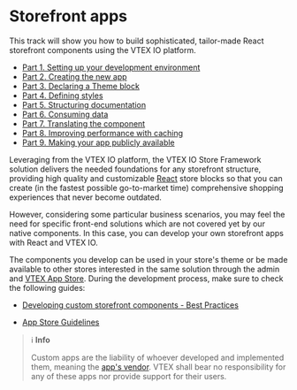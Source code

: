 # Storefront apps

This track will show you how to build sophisticated, tailor-made React storefront components using the VTEX IO platform.

- [Part 1. Setting up your development environment](https://developers.vtex.com/vtex-developer-docs/docs/vtex-io-documentation-2-basic-development-setup-in-vtex-io)
- [Part 2. Creating the new app](https://developers.vtex.com/vtex-developer-docs/docs/vtex-io-documentation-3-creating-the-new-app)
- [Part 3. Declaring a Theme block](https://developers.vtex.com/vtex-developer-docs/docs/vtex-io-documentation-4-declaring-a-theme-block)
- [Part 4. Defining styles](https://developers.vtex.com/vtex-developer-docs/docs/vtex-io-documentation-5-defining-styles)
- [Part 5. Structuring documentation](https://developers.vtex.com/vtex-developer-docs/docs/vtex-io-documentation-6-structuring-documentation)
- [Part 6. Consuming data](https://developers.vtex.com/vtex-developer-docs/docs/vtex-io-documentation-7-consuming-data)
- [Part 7. Translating the component](https://developers.vtex.com/vtex-developer-docs/docs/vtex-io-documentation-8-translating-the-component)
- [Part 8. Improving performance with caching](https://developers.vtex.com/vtex-developer-docs/docs/vtex-io-documentation-9-improving-performance-with-caching)
- [Part 9. Making your app publicly available](https://developers.vtex.com/vtex-developer-docs/docs/vtex-io-documentation-10-making-your-app-publicly-available)

Leveraging from the VTEX IO platform, the VTEX IO Store Framework solution delivers the needed foundations for any storefront structure, providing high quality and customizable [React](https://reactjs.org/) store blocks so that you can create (in the fastest possible go-to-market time) comprehensive shopping experiences that never become outdated.

However, considering some particular business scenarios, you may feel the need for specific front-end solutions which are not covered yet by our native components. In this case, you can develop your own storefront apps with React and VTEX IO.

The components you develop can be used in your store's theme or be made available to other stores interested in the same solution through the admin and [VTEX App Store](https://apps.vtex.com/). During the development process, make sure to check the following guides:

- [Developing custom storefront components - Best Practices](https://developers.vtex.com/vtex-developer-docs/docs/vtex-io-documentation-developing-custom-storefront-components)

- [App Store Guidelines](https://developers.vtex.com/vtex-developer-docs/docs/vtex-io-documentation-homologation-requirements-for-vtex-app-store)


> ℹ️ **Info**
>
> Custom apps are the liability of whoever developed and implemented them, meaning the [app's vendor](https://developers.vtex.com/vtex-developer-docs/docs/manifest#vendor). VTEX shall bear no responsibility for any of these apps nor provide support for their users.
